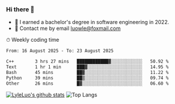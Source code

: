 ### Hi there 👋
<!--I have been a GitHub member for [![Years Badge](https://badges.pufler.dev/years/LyleLuo)](https://badges.pufler.dev)-->
- 🌱 I earned a bachelor's degree in software engineering in 2022.
- 💬 Contact me by email luowle@foxmail.com
<!--
**LyleLuo/LyleLuo** is a ✨ _special_ ✨ repository because its `README.md` (this file) appears on your GitHub profile.

Here are some ideas to get you started:
- 👯 I’m looking to collaborate on ...
- 🤔 I’m looking for help with ...
- 📫 How to reach me: ...
- 😄 Pronouns: ...
- ⚡ Fun fact: ...
-->

<!--💻 Coding Activity Logging

[![Commits Badge](https://badges.pufler.dev/commits/weekly/LyleLuo)](https://badges.pufler.dev)-->

⏱ Weekly coding time

<!--START_SECTION:waka-->

```txt
From: 16 August 2025 - To: 23 August 2025

C++        3 hrs 27 mins   ████████████▓░░░░░░░░░░░░   50.92 %
Text       1 hr 1 min      ███▓░░░░░░░░░░░░░░░░░░░░░   14.95 %
Bash       45 mins         ██▓░░░░░░░░░░░░░░░░░░░░░░   11.22 %
Python     39 mins         ██▒░░░░░░░░░░░░░░░░░░░░░░   09.74 %
Other      26 mins         █▓░░░░░░░░░░░░░░░░░░░░░░░   06.60 %
```

<!--END_SECTION:waka-->

[![LyleLuo's github stats](https://github-readme-stats.vercel.app/api?username=LyleLuo&count_private=true&show_icons=true&hide=issues&hide_border=true)](https://github.com/anuraghazra/github-readme-stats)
![Top Langs](https://github-readme-stats.vercel.app/api/top-langs/?username=LyleLuo&layout=compact&hide_border=true) 
<!--[![LyleLuo's wakatime stats](https://github-readme-stats.vercel.app/api/wakatime?username=luowle)](https://github.com/anuraghazra/github-readme-stats)-->
